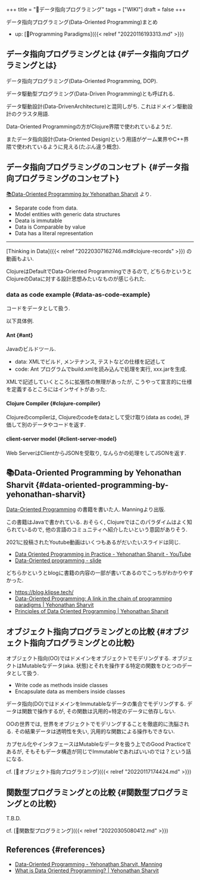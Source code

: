 +++
title = "📝データ指向プログラミング"
tags = ["WIKI"]
draft = false
+++

データ指向プログラミング(Data-Oriented Programming)まとめ

-   up: [📁Programming Paradigms]({{< relref "20220116193313.md" >}})


## データ指向プログラミングとは {#データ指向プログラミングとは}

データ指向プログラミング(Data-Oriented Programming, DOP).

データ駆動型プログラミング(Data-Driven Programming)とも呼ばれる.

データ駆動設計(Data-DrivenArchitecture)と混同しがち.
これはドメイン駆動設計のクラスタ用語.

Data-Oriented Programmingの方がClojure界隈で使われているようだ.

またデータ指向設計(Data-Oriented Design)という用語がゲーム業界やC++界隈で使われているように見える(たぶん違う概念).


## データ指向プログラミングのコンセプト {#データ指向プログラミングのコンセプト}

[📚Data-Oriented Programming by Yehonathan Sharvit](#data-oriented-programming-by-yehonathan-sharvit) より.

-   Separate code from data.
-   Model entities with generic data structures
-   Deata is immutable
-   Data is Comparable by value
-   Data has a literal representation

---

[Thinking in Data]({{< relref "20220307162746.md#clojure-records" >}}) の動画もよい.

ClojureはDefaultでData-Oriented Programmingできるので,
どちらかというとClojureのDataに対する設計思想みたいなものが感じられた.


### data as code example {#data-as-code-example}

コードをデータとして扱う.

以下具体例.


#### Ant {#ant}

Javaのビルドツール.

-   data: XMLでビルド, メンテナンス, テストなどの仕様を記述して
-   code: Ant プログラムでbuild.xmlを読み込んで処理を実行, xxx.jarを生成.

XMLで記述していくところに拡張性の無理があったが,
こうやって宣言的に仕様を定義するところにはインサイトがあった.


#### Clojure Compiler {#clojure-compiler}

Clojureのcompilerは,
Clojureのcodeをdataとして受け取り(data as code),
評価して別のデータやコードを返す.


#### client-server model {#client-server-model}

Web ServerはClientからJSONを受取り, なんらかの処理をしてJSONを返す.


## 📚Data-Oriented Programming by Yehonathan Sharvit {#data-oriented-programming-by-yehonathan-sharvit}

[Data-Oriented Programming](https://www.manning.com/books/data-oriented-programming?utm_source=viebel&utm_medium=affiliate&utm_campaign=book_sharvit2_data_1_29_21&a_aid=viebel&a_bid=d5b546b7) の書籍を書いた人. Manningより出版.

この書籍はJavaで書かれている.
おそらく, Clojureではこのパラダイムはよく知られているので,
他の言語のコミュニティへ紹介したいという意図がありそう.

2021に投稿されたYoutube動画はいくつもあるがだいたいスライドは同じ.

-   [Data Oriented Programming in Practice - Yehonathan Sharvit - YouTube](https://www.youtube.com/watch?v=wp93e0-xPvI)
-   [Data-Oriented programming - slide](https://slides.klipse.tech/reveal/site/data-oriented-programming-london.html#/data_oriented_programming)

どちらかというとblogに書籍の内容の一部が書いてあるのでこっちがわかりやすかった.

-   <https://blog.klipse.tech/>
-   [Data-Oriented Programming: A link in the chain of programming paradigms |
    Yehonathan Sharvit](https://blog.klipse.tech/databook/2021/12/10/dop-link.html)
-   [Principles of Data Oriented Programming | Yehonathan Sharvit](https://blog.klipse.tech/databook/2020/09/29/do-principles.html)


## オブジェクト指向プログラミングとの比較 {#オブジェクト指向プログラミングとの比較}

オブジェクト指向(OO)ではドメインをオブジェクトでモデリングする.
オブジェクトはMutableなデータ(aka. 状態)とそれを操作する特定の関数をひとつのデータとして扱う.

-   Write code as methods inside classes
-   Encapsulate data as members inside classes

データ指向(DO)ではドメインをImmutableなデータの集合でモデリングする.
データは関数で操作するが, その関数は汎用的=特定のデータに依存しない.

OOの世界では, 世界をオブジェクトでモデリングすることを徹底的に洗脳される.
その結果データは透明性を失い, 汎用的な関数による操作もできない.

カプセル化やインタフェースはMutableなデータを扱う上でのGood Practiceであるが,
そもそもデータ構造が同じでImmutableであればいいのでは？という話になる.

cf. [📝オブジェクト指向プログラミング]({{< relref "20220117174424.md" >}})


## 関数型プログラミングとの比較 {#関数型プログラミングとの比較}

T.B.D.

cf. [📝関数型プログラミング]({{< relref "20220305080412.md" >}})


## References {#references}

-   [Data-Oriented Programming - Yehonathan Sharvit, Manning](https://www.manning.com/books/data-oriented-programming?a_aid=viebel&a_bid=d5b546b7)
-   [What is Data Oriented Programming? | Yehonathan Sharvit](https://blog.klipse.tech/databook/2020/09/25/data-book-chap0.html)
